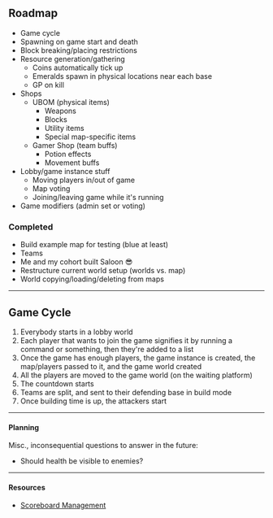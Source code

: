 ## Roadmap
 
 - Game cycle
 - Spawning on game start and death
 - Block breaking/placing restrictions
 - Resource generation/gathering
    - Coins automatically tick up
    - Emeralds spawn in physical locations near each base
    - GP on kill
 - Shops
    - UBOM (physical items)
        - Weapons
        - Blocks
        - Utility items
        - Special map-specific items
    - Gamer Shop (team buffs)
        - Potion effects
        - Movement buffs
 - Lobby/game instance stuff
    - Moving players in/out of game
    - Map voting
    - Joining/leaving game while it's running
 - Game modifiers (admin set or voting)

### Completed

 - Build example map for testing (blue at least)
 - Teams
 - Me and my cohort built Saloon 😎
 - Restructure current world setup (worlds vs. map)
 - World copying/loading/deleting from maps

---

## Game Cycle

1. Everybody starts in a lobby world
2. Each player that wants to join the game signifies it by running a command or something, then they're added to a list
3. Once the game has enough players, the game instance is created, the map/players passed to it, and the game world created
4. All the players are moved to the game world (on the waiting platform)
5. The countdown starts
6. Teams are split, and sent to their defending base in build mode
7. Once building time is up, the attackers start

---

#### Planning

Misc., inconsequential questions to answer in the future:

 - Should health be visible to enemies?
 
---

#### Resources

 - [Scoreboard Management](https://bukkit.org/threads/tutorial-scoreboards-teams-with-the-bukkit-api.139655/)